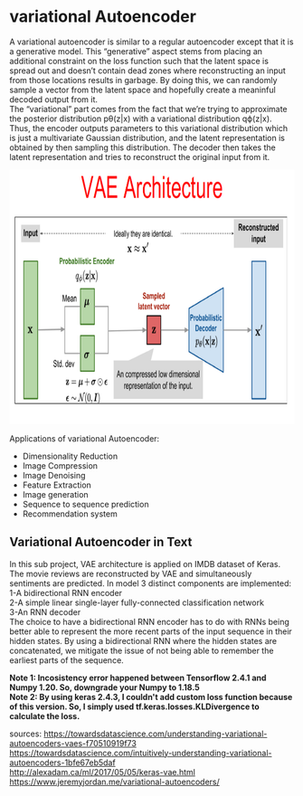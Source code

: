 # variational Autoencoder
A variational autoencoder is similar to a regular autoencoder except that it is a generative model. This “generative” aspect stems from placing an additional constraint on the loss function such that the latent space is spread out and doesn’t contain dead zones where reconstructing an input from those locations results in garbage. By doing this, we can randomly sample a vector from the latent space and hopefully create a meaninful decoded output from it.  
The “variational” part comes from the fact that we’re trying to approximate the posterior distribution pθ(z|x) with a variational distribution qϕ(z|x). Thus, the encoder outputs parameters to this variational distribution which is just a multivariate Gaussian distribution, and the latent representation is obtained by then sampling this distribution. The decoder then takes the latent representation and tries to reconstruct the original input from it.  

<img src="image/VAE_architecture.png" width="800" height="450">  

Applications of variational Autoencoder: 
* Dimensionality Reduction
* Image Compression
* Image Denoising
* Feature Extraction
* Image generation
* Sequence to sequence prediction
* Recommendation system

## Variational Autoencoder in Text  
In this sub project, VAE architecture is applied on IMDB dataset of Keras. The movie reviews are reconstructed by VAE and simultaneously sentiments are predicted.
In model 3 distinct components are implemented:  
1-A bidirectional RNN encoder  
2-A simple linear single-layer fully-connected classification network  
3-An RNN decoder  
The choice to have a bidirectional RNN encoder has to do with RNNs being better able to represent the more recent parts of the input sequence in their hidden states. By using a bidirectional RNN where the hidden states are concatenated, we mitigate the issue of not being able to remember the earliest parts of the sequence.

**Note 1: Incosistency error happened between Tensorflow 2.4.1 and Numpy 1.20. So, downgrade your Numpy to 1.18.5  
Note 2: By using keras 2.4.3, I couldn't add custom loss function because of this version. So, I simply used tf.keras.losses.KLDivergence to calculate the loss.**

sources:
https://towardsdatascience.com/understanding-variational-autoencoders-vaes-f70510919f73  
https://towardsdatascience.com/intuitively-understanding-variational-autoencoders-1bfe67eb5daf  
http://alexadam.ca/ml/2017/05/05/keras-vae.html  
https://www.jeremyjordan.me/variational-autoencoders/

